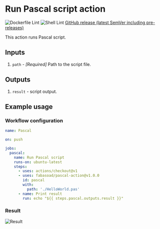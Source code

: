 # Run Pascal script action
![Dockerfile Lint](https://github.com/fabasoad/pascal-action/workflows/Dockerfile%20Lint/badge.svg) ![Shell Lint](https://github.com/fabasoad/pascal-action/workflows/Shell%20Lint/badge.svg) [GitHub release (latest SemVer including pre-releases)](https://img.shields.io/github/v/release/fabasoad/pascal-action?include_prereleases)

This action runs Pascal script.

## Inputs
1. `path` - _[Required]_ Path to the script file.

## Outputs
1. `result` - script output.

## Example usage

### Workflow configuration

```yaml
name: Pascal

on: push

jobs:
  pascal:
    name: Run Pascal script
    runs-on: ubuntu-latest
    steps:
      - uses: actions/checkout@v1
      - uses: fabasoad/pascal-action@v1.0.0
        id: pascal
        with:
          path: './HelloWorld.pas'
      - name: Print result
        run: echo "${{ steps.pascal.outputs.result }}"
```

### Result
![Result](https://raw.githubusercontent.com/fabasoad/pascal-action/master/screenshot.png)